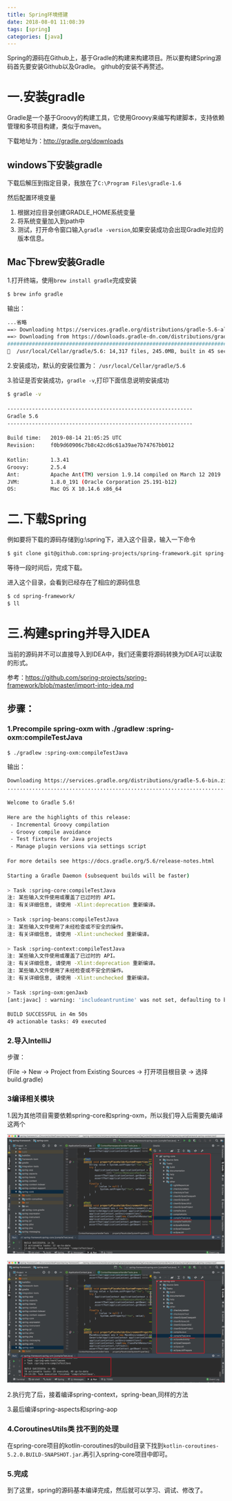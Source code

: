 ```yaml
---
title: Spring环境搭建
date: 2018-08-01 11:08:39
tags: [spring]
categories: [java]
---
```

Spring的源码在Github上，基于Gradle的构建来构建项目。所以要构建Spring源码首先要安装Github以及Gradle。
github的安装不再赘述。

# 一.安装gradle
Gradle是一个基于Groovy的构建工具，它使用Groovy来编写构建脚本，支持依赖管理和多项目构建，类似于maven。

下载地址为：http://gradle.org/downloads

## windows下安装gradle

下载后解压到指定目录，我放在了`C:\Program Files\gradle-1.6`

然后配置环境变量
1. 根据对应目录创建GRADLE_HOME系统变量
2. 将系统变量加入到path中
3. 测试，打开命令窗口输入`gradle -version`,如果安装成功会出现Gradle对应的版本信息。

## Mac下brew安装Gradle

1.打开终端，使用`brew install gradle`完成安装

```sh
$ brew info gradle
```

输出：

```sh
...省略
==> Downloading https://services.gradle.org/distributions/gradle-5.6-all.zip
==> Downloading from https://downloads.gradle-dn.com/distributions/gradle-5.6-all.zip
######################################################################## 100.0%
🍺  /usr/local/Cellar/gradle/5.6: 14,317 files, 245.0MB, built in 45 seconds
```



2.安装成功，默认的安装位置为：
`/usr/local/Cellar/gradle/5.6`

3.验证是否安装成功，`gradle -v`,打印下面信息说明安装成功

```sh
$ gradle -v

------------------------------------------------------------
Gradle 5.6
------------------------------------------------------------

Build time:   2019-08-14 21:05:25 UTC
Revision:     f0b9d60906c7b8c42cd6c61a39ae7b74767bb012

Kotlin:       1.3.41
Groovy:       2.5.4
Ant:          Apache Ant(TM) version 1.9.14 compiled on March 12 2019
JVM:          1.8.0_191 (Oracle Corporation 25.191-b12)
OS:           Mac OS X 10.14.6 x86_64
```



# 二.下载Spring

例如要将下载的源码存储到g:\spring下，进入这个目录，输入一下命令
```bash
$ git clone git@github.com:spring-projects/spring-framework.git spring-framework
```
等待一段时间后，完成下载。

进入这个目录，会看到已经存在了相应的源码信息
```bash
$ cd spring-framework/
$ ll
```


# 三.构建spring并导入IDEA
当前的源码并不可以直接导入到IDEA中，我们还需要将源码转换为IDEA可以读取的形式。

参考：https://github.com/spring-projects/spring-framework/blob/master/import-into-idea.md

## 步骤：

### 1.Precompile spring-oxm with ./gradlew :spring-oxm:compileTestJava

```bash
$ ./gradlew :spring-oxm:compileTestJava
```

输出：

```bash
Downloading https://services.gradle.org/distributions/gradle-5.6-bin.zip
.........................................................................................

Welcome to Gradle 5.6!

Here are the highlights of this release:
 - Incremental Groovy compilation
 - Groovy compile avoidance
 - Test fixtures for Java projects
 - Manage plugin versions via settings script

For more details see https://docs.gradle.org/5.6/release-notes.html

Starting a Gradle Daemon (subsequent builds will be faster)

> Task :spring-core:compileTestJava
注: 某些输入文件使用或覆盖了已过时的 API。
注: 有关详细信息, 请使用 -Xlint:deprecation 重新编译。

> Task :spring-beans:compileTestJava
注: 某些输入文件使用了未经检查或不安全的操作。
注: 有关详细信息, 请使用 -Xlint:unchecked 重新编译。

> Task :spring-context:compileTestJava
注: 某些输入文件使用或覆盖了已过时的 API。
注: 有关详细信息, 请使用 -Xlint:deprecation 重新编译。
注: 某些输入文件使用了未经检查或不安全的操作。
注: 有关详细信息, 请使用 -Xlint:unchecked 重新编译。

> Task :spring-oxm:genJaxb
[ant:javac] : warning: 'includeantruntime' was not set, defaulting to build.sysclasspath=last; set to false for repeatable builds

BUILD SUCCESSFUL in 4m 50s
49 actionable tasks: 49 executed
```



### 2.导入IntelliJ

步骤：

(File -> New -> Project from Existing Sources -> 打开项目根目录 -> 选择 build.gradle)

### 3编译相关模块

1.因为其他项目需要依赖spring-core和spring-oxm，所以我们导入后需要先编译这两个



![spring-core](https://raw.githubusercontent.com/zhuhj083/storehouse/master/pictures/hexo/2BF6BF68-CC3B-4F87-B6EB-B549D7023CD9.png)



![spring-oxm](https://raw.githubusercontent.com/zhuhj083/storehouse/master/pictures/hexo/F3CC7F89-FCFC-4077-B2F3-73F0EF852C58.png)

2.执行完了后，接着编译spring-context，spring-bean,同样的方法

3.最后编译spring-aspects和spring-aop



### 4.CoroutinesUtils类 找不到的处理

在spring-core项目的kotlin-coroutines的build目录下找到`kotlin-coroutines-5.2.0.BUILD-SNAPSHOT.jar`.再引入spring-core项目中即可。

### 5.完成

到了这里，spring的源码基本编译完成，然后就可以学习、调试、修改了。

